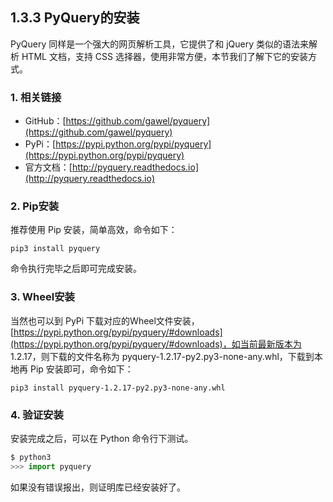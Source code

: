 ## 1.3.3 PyQuery的安装

PyQuery 同样是一个强大的网页解析工具，它提供了和 jQuery 类似的语法来解析 HTML 文档，支持 CSS 选择器，使用非常方便，本节我们了解下它的安装方式。

### 1. 相关链接

* GitHub：[https://github.com/gawel/pyquery](https://github.com/gawel/pyquery)
* PyPi：[https://pypi.python.org/pypi/pyquery](https://pypi.python.org/pypi/pyquery)
* 官方文档：[http://pyquery.readthedocs.io](http://pyquery.readthedocs.io)

### 2. Pip安装

推荐使用 Pip 安装，简单高效，命令如下：

```
pip3 install pyquery
```

命令执行完毕之后即可完成安装。

### 3. Wheel安装

当然也可以到 PyPi 下载对应的Wheel文件安装，[https://pypi.python.org/pypi/pyquery/#downloads](https://pypi.python.org/pypi/pyquery/#downloads)，如当前最新版本为 1.2.17，则下载的文件名称为 pyquery-1.2.17-py2.py3-none-any.whl，下载到本地再 Pip 安装即可，命令如下：

```
pip3 install pyquery-1.2.17-py2.py3-none-any.whl 
```

### 4. 验证安装

安装完成之后，可以在 Python 命令行下测试。

```python
$ python3
>>> import pyquery
```

如果没有错误报出，则证明库已经安装好了。